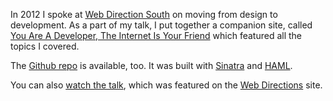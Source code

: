 In 2012 I spoke at [Web Direction South](http://south12.webdirections.org/) on moving from design to development. As a part of my talk, I put together a companion site, called [You Are A Developer, The Internet Is Your Friend](http://wds12.charliegleason.com/) which featured all the topics I covered.

The [Github repo](https://github.com/superhighfives/wds12) is available, too. It was built with [Sinatra](http://sinatrarb.com) and [HAML](http://haml.info/).

You can also [watch the talk](http://www.webdirections.org/resources/you-are-a-developer-video-presentation-from-charlie-gleason/), which was featured on the [Web Directions](http://www.webdirections.org/) site.